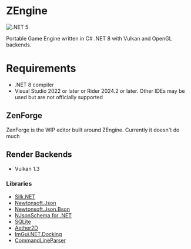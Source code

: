 # ZEngine
![.NET 5](https://github.com/FrostByteGER/ZEngine/workflows/.NET%205/badge.svg)

Portable Game Engine written in C# .NET 8 with Vulkan and OpenGL backends.

# Requirements
- .NET 8 compiler
- Visual Studio 2022 or later or Rider 2024.2 or later. Other IDEs may be used but are not officially supported

## ZenForge
ZenForge is the WIP editor built around ZEngine. Currently it doesn't do much

## Render Backends
* Vulkan 1.3

### Libraries
 - [Silk.NET](https://github.com/Ultz/Silk.NET "Silk.NET")
 - [Newtonsoft.Json](https://github.com/JamesNK/Newtonsoft.Json "Newtonsoft.Json")
 - [Newtonsoft.Json.Bson](https://github.com/JamesNK/Newtonsoft.Json.Bson "Newtonsoft.Json.Bson")
 - [NJsonSchema for .NET](https://github.com/RicoSuter/NJsonSchema "NJsonSchema")
 - [SQLite](https://www.nuget.org/packages/System.Data.SQLite.Core "System.Data.SQLite.Core")
 - [Aether2D](https://github.com/nkast/Aether.Physics2D/releases "Aether.Physics2D")
 - [ImGui.NET.Docking](https://github.com/ImGuiNET/ImGui.NET/tree/docking "ImGui.NET.Docking")
 - [CommandLineParser](https://github.com/commandlineparser/commandline "CommandLineParser")
